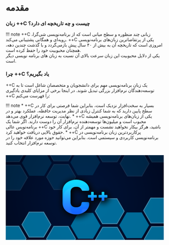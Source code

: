 # مقدمه

### زبان ++C چیست و چه تاریخچه ای دارد؟

!!! note
    ++C زبانی چند منظوره و سطح میانی است که از برنامه‌نویسی شی‌گرا، رویه‌ای و همگانی پشتیبانی می‌کند. ++C یکی از پرتقاضاترین زبان‌های برنامه‌نویسی امروزی است که تاریخچه آن به بیش از ۴۰ سال پیش بازمی‌گردد و با گذشت چندین دهه، همچنان محبوبیت خود را حفظ کرده است.<br>
    یکی از دلایل محبوبیت این زبان سرعت بالای آن نسبت به زبان های برنامه نویسی دیگر است.

### چرا ++C یاد بگیریم؟

++C یک زبان برنامه‌نویسی مهم برای دانشجویان و متخصصان شاغل است تا به توسعه‌دهندگان نرم‌افزار بزرگی تبدیل شوند. در اینجا برخی از مزایای کلیدی یادگیری ++C را فهرست می‌کنم:

!!! note
    * ++C بسیار به سخت‌افزار نزدیک است، بنابراین شما فرصتی برای کار در سطح پایین دارید که به شما کنترل زیادی از نظر مدیریت حافظه، عملکرد بهتر و در نهایت، توسعه نرم‌افزار قوی می‌دهد.
    * ++C یکی از زبان‌های برنامه‌نویسی همیشه محبوب است و میلیون‌ها توسعه‌دهنده نرم‌افزار آن را دوست دارند. اگر شما یک برنامه‌نویس عالی ++C باشید، هرگز بیکار نخواهید نشست و مهمتر از آن، برای کار خود حقوق بالایی دریافت خواهید کرد.
    * ++C پرکاربردترین زبان برنامه‌نویسی در برنامه‌نویسی کاربردی و سیستمی است. بنابراین می‌توانید حوزه مورد علاقه خود را در توسعه نرم‌افزار انتخاب کنید.

<br>

<img src = "../assets/1544281032263.png">